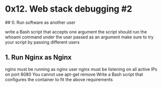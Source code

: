 # 0x12. Web stack debugging #2

## 0. Run software as another user

write a Bash script that accepts one argument
the script should run the whoami command under the user passed as an argument
make sure to try your script by passing different users

## 1. Run Nginx as Nginx

nginx must be running as nginx user
nginx must be listening on all active IPs on port 8080
You cannot use apt-get remove
Write a Bash script that configures the container to fit the above requirements
